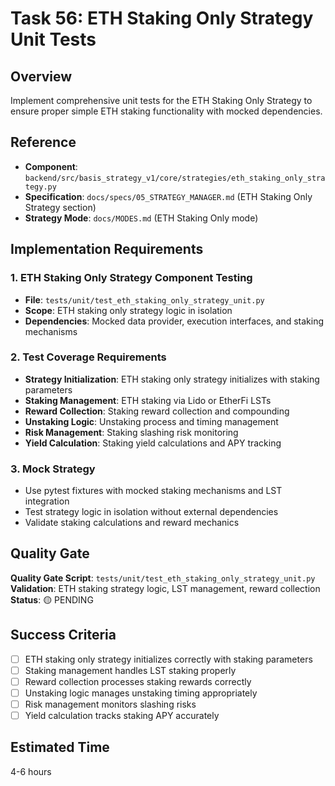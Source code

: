 # Task 56: ETH Staking Only Strategy Unit Tests

## Overview
Implement comprehensive unit tests for the ETH Staking Only Strategy to ensure proper simple ETH staking functionality with mocked dependencies.

## Reference
- **Component**: `backend/src/basis_strategy_v1/core/strategies/eth_staking_only_strategy.py`
- **Specification**: `docs/specs/05_STRATEGY_MANAGER.md` (ETH Staking Only Strategy section)
- **Strategy Mode**: `docs/MODES.md` (ETH Staking Only mode)

## Implementation Requirements

### 1. ETH Staking Only Strategy Component Testing
- **File**: `tests/unit/test_eth_staking_only_strategy_unit.py`
- **Scope**: ETH staking only strategy logic in isolation
- **Dependencies**: Mocked data provider, execution interfaces, and staking mechanisms

### 2. Test Coverage Requirements
- **Strategy Initialization**: ETH staking only strategy initializes with staking parameters
- **Staking Management**: ETH staking via Lido or EtherFi LSTs
- **Reward Collection**: Staking reward collection and compounding
- **Unstaking Logic**: Unstaking process and timing management
- **Risk Management**: Staking slashing risk monitoring
- **Yield Calculation**: Staking yield calculations and APY tracking

### 3. Mock Strategy
- Use pytest fixtures with mocked staking mechanisms and LST integration
- Test strategy logic in isolation without external dependencies
- Validate staking calculations and reward mechanics

## Quality Gate
**Quality Gate Script**: `tests/unit/test_eth_staking_only_strategy_unit.py`
**Validation**: ETH staking strategy logic, LST management, reward collection
**Status**: 🟡 PENDING

## Success Criteria
- [ ] ETH staking only strategy initializes correctly with staking parameters
- [ ] Staking management handles LST staking properly
- [ ] Reward collection processes staking rewards correctly
- [ ] Unstaking logic manages unstaking timing appropriately
- [ ] Risk management monitors slashing risks
- [ ] Yield calculation tracks staking APY accurately

## Estimated Time
4-6 hours

